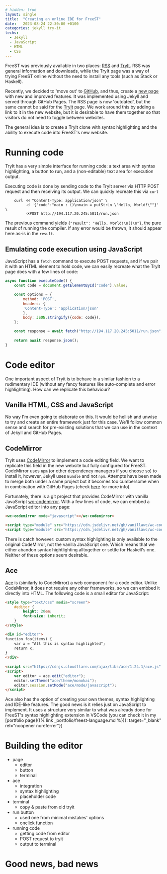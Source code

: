 ```yaml
---
# hidden: true
layout: single
title:  "Creating an online IDE for FreeST"
date:   2023-08-24 22:30:00 +0100
categories: jekyll try-it
techs: 
  - Jekyll
  - JavaScript
  - HTML
  - CSS
---
```


FreeST was previously available in two places: [RSS](rss) and [TryIt](old-tryit). RSS was general 
    information and downloads, while the TryIt page was a way of trying FreeST online without the 
    need to install any tools (such as Stack or Haskell).

Recently, we decided to 'move out' to [GitHub](freest-lang-github), and thus, create a 
    [new page](freest-lang) with new and improved features. It was implemented using Jekyll and 
    served through GitHub Pages. The RSS page is now 'outdated', but the same cannot be said for 
    the [TryIt](old-tryit) page. We work around this by adding a link to it in the new website, 
    but it is desirable to have them together so that visitors do not need to toggle between 
    websites.

The general idea is to create a TryIt clone with syntax highlighting and the ability to execute
    code into FreeST's new website.

# Running code
TryIt has a very simple interface for running code: a text area with syntax highlighting, a button
    to run, and a (non-editable) text area for execution output.

Executing code is done by sending code to the TryIt server via HTTP POST request and then receiving
    its output. We can quickly recreate this via `curl`

        curl -H "Content-Type: application/json" \
             -d '{"code":"main : ()\nmain = putStrLn \"Hello, World!\""}' \
             -XPOST http://194.117.20.245:5011/run.json

The previous command yields `{"result": "Hello, World!\n()\n"}`, the pure result of running the 
    compiler. If any error would be thrown, it should appear here as-is in the 
    `result`.

## Emulating code execution using JavaScript
JavaScript has a `fetch` command to execute POST requests, and if we pair it with an HTML element
    to hold code, we can easily recreate what the TryIt page does with a few lines of code:

```js
async function executeCode() {
    const code = document.getElementById("code").value;

    const options = {
        method: 'POST',
        headers: {
        'Content-Type': 'application/json'
        },
        body: JSON.stringify({code: code}),
    };

    const response = await fetch("http://194.117.20.245:5011/run.json", options);
    
    return await response.json();
}
```

# Code editor
One important aspect of Tryit is to behave in a similar fashion to a rudimentary IDE (without any
    fancy features like auto-complete and error highlighting). How can we replicate this behaviour?

## Vanilla HTML, CSS and JavaScript 
No way I'm even going to elaborate on this. It would be hellish and unwise to try and create an
    entire framework just for this case. We'll follow common sense and search for pre-existing
    solutions that we can use in the context of Jekyll and GitHub Pages.

## CodeMirror
TryIt uses [CodeMirror](code-mirror) to implement a code editing field. We want to 
    replicate this field in the new website but fully configured for FreeST. CodeMirror uses `npm`
    (or other dependency managers if you choose so) to install it, however, Jekyll uses `Bundle` 
    and not `npm`. Attempts have been made to merge both under a same project but it becomes too 
    cumbersome when in combination with GitHub Pages (check [here](code-mirror-github-pages) for 
    more info).

Fortunately, there is a git project that provides CodeMirror with vanilla JavaScript 
    [wc-codemirror](wc-codemirror). With a few lines of code, we can embbed a JavaScript editor 
    into any page:

```html
<wc-codemirror mode="javascript"></wc-codemirror>

<script type="module" src="https://cdn.jsdelivr.net/gh/vanillawc/wc-codemirror@1/index.js"></script>
<script type="module" src="https://cdn.jsdelivr.net/gh/vanillawc/wc-codemirror@1/mode/javascript/javascript.js"></script>
```

There is catch however: custom syntax highlighting is only available to the original CodeMirror, 
    not the vanilla JavaScript one. Which means that we either abandon syntax hightlighting 
    alltogether or settle for Haskell's one. Neither of these options seem desirable.

## Ace
[Ace](ace) is (similarly to CodeMirror) a web component for a code editor. Unlike
    CodeMirror, it does not require any other frameworks, so we can embbed it directly into 
    HTML. The following code is a small editor for JavaScript:

```html
<style type="text/css" media="screen">
    #editor { 
        height: 20em;
        font-size: inherit;
    }
</style>

<div id="editor">
function foo(items) {
    var x = "All this is syntax highlighted";
    return x;
}
</div>
    
<script src="https://cdnjs.cloudflare.com/ajax/libs/ace/1.24.1/ace.js" type="text/javascript" charset="utf-8"></script>
<script>
    var editor = ace.edit("editor");
    editor.setTheme("ace/theme/monokai");
    editor.session.setMode("ace/mode/javascript");
</script>
```

Ace also has the option of creating your own themes, syntax highlighting and IDE-like features. The
    good news is it relies just on JavaScript to implement. It uses a structure very similar to 
    what was already done for FreeST's syntax highlighting extension in VSCode (you can check it 
    in my [portfolio page]({% link _portfolio/freest-language.md %}){: target="_blank" rel="noopener noreferrer"})

# Building the editor

- page
    - editor
    - button
    - terminal
- ace
    - integration
    - syntax highlighting
    - placeholder code
- terminal
    - copy & paste from old tryit
- run button
    - used one from minimal mistakes' options
    - onclick function
- running code
    - getting code from editor
    - POST request to tryit
    - output to terminal

# Good news, bad news

[rss]: http://rss.di.fc.ul.pt/tools/freest/
[old-tryit]: http://gloss.di.fc.ul.pt/tryit/FreeST 
[freest-lang-github]: https://github.com/freest-lang
[freest-lang]: https://freest-lang.github.io/
[code-mirror]: https://codemirror.net/
[code-mirror-github-pages]: https://talk.jekyllrb.com/t/jekyll-bundler-and-npm/5203/2
[wc-codemirror]: https://github.com/vanillawc/wc-codemirror
[ace]: https://ace.c9.io/